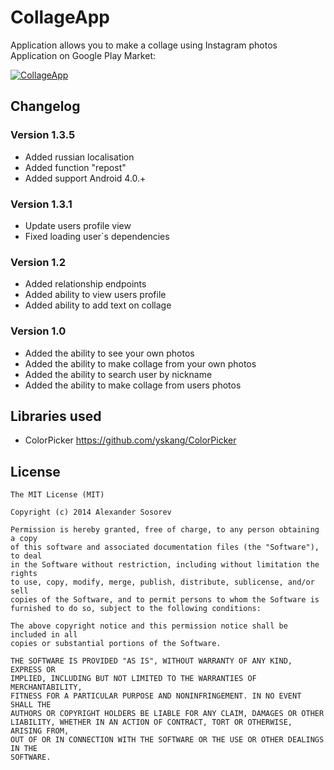 CollageApp
==========

Application allows you to make a collage using Instagram photos 
Application on Google Play Market:

[![CollageApp](https://developer.android.com/images/brand/en_generic_rgb_wo_45.png)](https://play.google.com/store/apps/details?id=org.almiso.collageapp.android "CollageApp on Google Play Market")

## Changelog

### Version 1.3.5
* Added russian localisation
* Added function "repost"
* Added support Android 4.0.+

### Version 1.3.1
* Update users profile view
* Fixed loading user`s dependencies

### Version 1.2
* Added relationship endpoints
* Added ability to view users profile
* Added ability to add text on collage

### Version 1.0
* Added the ability to see your own photos
* Added the ability to make collage from your own photos
* Added the ability to search user by nickname
* Added the ability to make collage from users photos


## Libraries used
* ColorPicker <https://github.com/yskang/ColorPicker>

## License

    The MIT License (MIT)

    Copyright (c) 2014 Alexander Sosorev

    Permission is hereby granted, free of charge, to any person obtaining a copy
    of this software and associated documentation files (the "Software"), to deal
    in the Software without restriction, including without limitation the rights
    to use, copy, modify, merge, publish, distribute, sublicense, and/or sell
    copies of the Software, and to permit persons to whom the Software is
    furnished to do so, subject to the following conditions:

    The above copyright notice and this permission notice shall be included in all
    copies or substantial portions of the Software.

    THE SOFTWARE IS PROVIDED "AS IS", WITHOUT WARRANTY OF ANY KIND, EXPRESS OR
    IMPLIED, INCLUDING BUT NOT LIMITED TO THE WARRANTIES OF MERCHANTABILITY,
    FITNESS FOR A PARTICULAR PURPOSE AND NONINFRINGEMENT. IN NO EVENT SHALL THE
    AUTHORS OR COPYRIGHT HOLDERS BE LIABLE FOR ANY CLAIM, DAMAGES OR OTHER
    LIABILITY, WHETHER IN AN ACTION OF CONTRACT, TORT OR OTHERWISE, ARISING FROM,
    OUT OF OR IN CONNECTION WITH THE SOFTWARE OR THE USE OR OTHER DEALINGS IN THE
    SOFTWARE.

